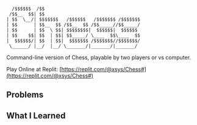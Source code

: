 ```
  /$$$$$$  /$$
 /$$__  $$| $$
| $$  \__/| $$$$$$$   /$$$$$$   /$$$$$$$ /$$$$$$$
| $$      | $$__  $$ /$$__  $$ /$$_____//$$_____/
| $$      | $$  \ $$| $$$$$$$$|  $$$$$$|  $$$$$$
| $$    $$| $$  | $$| $$_____/ \____  $$\____  $$
|  $$$$$$/| $$  | $$|  $$$$$$$ /$$$$$$$//$$$$$$$/
 \______/ |__/  |__/ \_______/|_______/|_______/
```

Command-line version of Chess, playable by two players or vs computer.

Play Online at Replit:
[https://replit.com/@xsys/Chess#](https://replit.com/@xsys/Chess#)

## Problems

## What I Learned
